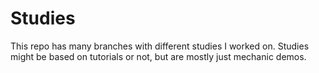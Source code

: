 # Studies
This repo has many branches with different studies I worked on. Studies might be based on tutorials or not, but are mostly just mechanic demos.
